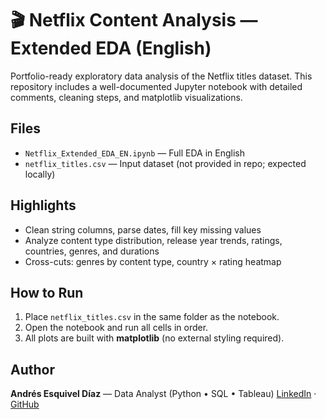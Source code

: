 # 🎬 Netflix Content Analysis — Extended EDA (English)

Portfolio-ready exploratory data analysis of the Netflix titles dataset. This repository includes a well-documented Jupyter notebook with detailed comments, cleaning steps, and matplotlib visualizations.

## Files
- `Netflix_Extended_EDA_EN.ipynb` — Full EDA in English
- `netflix_titles.csv` — Input dataset (not provided in repo; expected locally)

## Highlights
- Clean string columns, parse dates, fill key missing values
- Analyze content type distribution, release year trends, ratings, countries, genres, and durations
- Cross-cuts: genres by content type, country × rating heatmap

## How to Run
1. Place `netflix_titles.csv` in the same folder as the notebook.
2. Open the notebook and run all cells in order.
3. All plots are built with **matplotlib** (no external styling required).

## Author
**Andrés Esquivel Díaz** — Data Analyst (Python • SQL • Tableau)
[LinkedIn](https://www.linkedin.com/in/andres-esquivel-diaz-08691337) · [GitHub](https://github.com/aesquivel91)
